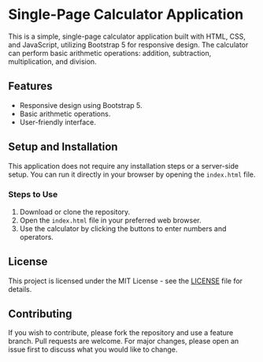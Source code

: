# Single-Page Calculator Application

This is a simple, single-page calculator application built with HTML, CSS, and JavaScript, utilizing Bootstrap 5 for responsive design. The calculator can perform basic arithmetic operations: addition, subtraction, multiplication, and division.

## Features

- Responsive design using Bootstrap 5.
- Basic arithmetic operations.
- User-friendly interface.

## Setup and Installation

This application does not require any installation steps or a server-side setup. You can run it directly in your browser by opening the `index.html` file.

### Steps to Use

1. Download or clone the repository.
2. Open the `index.html` file in your preferred web browser.
3. Use the calculator by clicking the buttons to enter numbers and operators.

## License

This project is licensed under the MIT License - see the [LICENSE](LICENSE) file for details.

## Contributing

If you wish to contribute, please fork the repository and use a feature branch. Pull requests are welcome. For major changes, please open an issue first to discuss what you would like to change.
